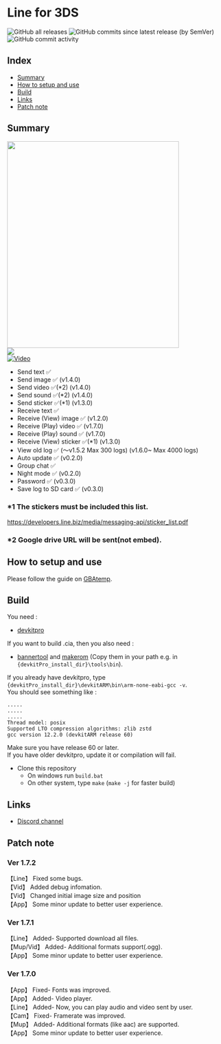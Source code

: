# Line for 3DS
![GitHub all releases](https://img.shields.io/github/downloads/Core-2-Extreme/Line_for_3DS/total?color=purple&style=flat-square)
![GitHub commits since latest release (by SemVer)](https://img.shields.io/github/commits-since/Core-2-Extreme/Line_for_3DS/latest?color=orange&style=flat-square)
![GitHub commit activity](https://img.shields.io/github/commit-activity/m/Core-2-Extreme/Line_for_3DS?color=darkgreen&style=flat-square)

## Index
* [Summary](https://github.com/Core-2-Extreme/Line_for_3DS#summary)
* [How to setup and use](https://github.com/Core-2-Extreme/Line_for_3DS#How-to-setup-and-use)
* [Build](https://github.com/Core-2-Extreme/Line_for_3DS#Build)
* [Links](https://github.com/Core-2-Extreme/Line_for_3DS#Links)
* [Patch note](https://github.com/Core-2-Extreme/Line_for_3DS#Patch-note)

## Summary
<img src="https://user-images.githubusercontent.com/45873899/85299815-b9bbfb80-b4e0-11ea-8ee1-7551cedd83d4.jpg" width="400" height="480"> \
<img src="https://user-images.githubusercontent.com/45873899/77538658-676c3e00-6ee3-11ea-8a9a-9c37ee7ba69b.png"> \
[![Video](https://img.youtube.com/vi/4FMCwcwEEi8/0.jpg)](https://www.youtube.com/watch?v=4FMCwcwEEi8)

* Send text ✅
* Send image ✅ (v1.4.0)
* Send video ✅(*2) (v1.4.0)
* Send sound ✅(*2) (v1.4.0)
* Send sticker ✅(*1) (v1.3.0)
* Receive text ✅
* Receive (View) image ✅ (v1.2.0)
* Receive (Play) video ✅ (v1.7.0)
* Receive (Play) sound ✅ (v1.7.0)
* Receive (View) sticker ✅(*1) (v1.3.0)
* View old log ✅ (～v1.5.2 Max 300 logs) (v1.6.0~ Max 4000 logs)
* Auto update ✅ (v0.2.0)
* Group chat ✅
* Night mode ✅ (v0.2.0)
* Password ✅ (v0.3.0)
* Save log to SD card ✅ (v0.3.0)

### *1 The stickers must be included this list.
https://developers.line.biz/media/messaging-api/sticker_list.pdf
### *2 Google drive URL will be sent(not embed).

## How to setup and use
Please follow the guide on [GBAtemp](https://gbatemp.net/threads/line-for-3ds.539530).

## Build
You need : 
* [devkitpro](https://devkitpro.org/wiki/Getting_Started)

If you want to build .cia, then you also need : 
* [bannertool](https://github.com/Steveice10/bannertool/releases) and [makerom](https://github.com/3DSGuy/Project_CTR/releases) (Copy them in your path e.g. in `{devkitPro_install_dir}\tools\bin`).

If you already have devkitpro, type `{devkitPro_install_dir}\devkitARM\bin\arm-none-eabi-gcc -v`. \
You should see something like : 
```
.....
.....
.....
Thread model: posix
Supported LTO compression algorithms: zlib zstd
gcc version 12.2.0 (devkitARM release 60)
```
Make sure you have release 60 or later. \
If you have older devkitpro, update it or compilation will fail.

* Clone this repository
  * On windows run `build.bat`
  * On other system, type `make` (`make -j` for faster build)

## Links
* [Discord channel](https://discord.gg/EqK3Kpb)

## Patch note
### Ver 1.7.2
【Line】 Fixed some bugs. \
【Vid】 Added debug infomation. \
【Vid】 Changed initial image size and position \
【App】 Some minor update to better user experience.

### Ver 1.7.1
【Line】 Added- Supported download all files. \
【Mup/Vid】 Added- Additional formats support(.ogg). \
【App】 Some minor update to better user experience.

### Ver 1.7.0
【App】 Fixed- Fonts was improved. \
【App】 Added- Video player. \
【Line】 Added- Now, you can play audio and video sent by user. \
【Cam】 Fixed- Framerate was improved. \
【Mup】 Added- Additional formats (like aac) are supported. \
【App】 Some minor update to better user experience.
